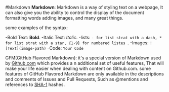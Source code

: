 #Markdown
**Markdown**: Markdown is a way of styling text on a webpage,
It can also give you the ability to control the display of the
document formatting words adding images, and many great things.

some examples of the syntax:

-Bold Text: **Bold**.
-Italic Text: *Italic*.
-lists: ``` - for list strat with a dash, * for list strat with a star, {1-9} for numbered listes  ```.
-Images: ``` ![Text](image-path) ```
-Code: ``` Your Code ```

GFM(GitHub Flavored Markdown):
it's a special version of Markdown used by [Github.com](https://github.com/) which provides a
n additional set of useful features, That will make your life easier when 
dealing with content on Github.com.
some features of GitHub Flavored Markdown are only available in the descriptions
and comments of Issues and Pull Requests, Such as @mentions and references to
[SHA-1](https://en.wikipedia.org/wiki/SHA-1) hashes.
